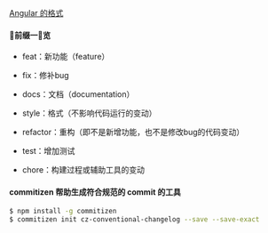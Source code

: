 [Angular 的格式](https://blog.csdn.net/peterxiaoq/article/details/76144288)

#### 前缀一览

* feat：新功能（feature）

* fix：修补bug

* docs：文档（documentation）

* style：格式（不影响代码运行的变动）

* refactor：重构（即不是新增功能，也不是修改bug的代码变动）

* test：增加测试

* chore：构建过程或辅助工具的变动

#### commitizen 帮助生成符合规范的 commit 的工具

``` bash
$ npm install -g commitizen
$ commitizen init cz-conventional-changelog --save --save-exact
```